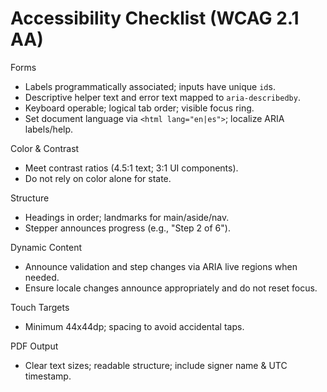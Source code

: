 # Accessibility Checklist (WCAG 2.1 AA)

Forms

- Labels programmatically associated; inputs have unique `id`s.
- Descriptive helper text and error text mapped to `aria-describedby`.
- Keyboard operable; logical tab order; visible focus ring.
 - Set document language via `<html lang="en|es">`; localize ARIA labels/help.

Color & Contrast

- Meet contrast ratios (4.5:1 text; 3:1 UI components).
- Do not rely on color alone for state.

Structure

- Headings in order; landmarks for main/aside/nav.
- Stepper announces progress (e.g., "Step 2 of 6").

Dynamic Content

- Announce validation and step changes via ARIA live regions when needed.
 - Ensure locale changes announce appropriately and do not reset focus.

Touch Targets

- Minimum 44x44dp; spacing to avoid accidental taps.

PDF Output

- Clear text sizes; readable structure; include signer name & UTC timestamp.
